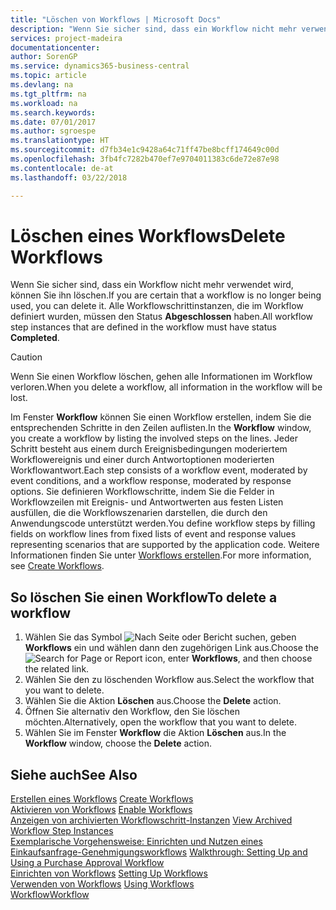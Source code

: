 ```yaml
---
title: "Löschen von Workflows | Microsoft Docs"
description: "Wenn Sie sicher sind, dass ein Workflow nicht mehr verwendet wird, können Sie ihn löschen. Alle Workflowschrittinstanzen, die im Workflow definiert wurden, müssen den Status **Abgeschlossen** haben."
services: project-madeira
documentationcenter: 
author: SorenGP
ms.service: dynamics365-business-central
ms.topic: article
ms.devlang: na
ms.tgt_pltfrm: na
ms.workload: na
ms.search.keywords: 
ms.date: 07/01/2017
ms.author: sgroespe
ms.translationtype: HT
ms.sourcegitcommit: d7fb34e1c9428a64c71ff47be8bcff174649c00d
ms.openlocfilehash: 3fb4fc7282b470ef7e9704011383c6de72e87e98
ms.contentlocale: de-at
ms.lasthandoff: 03/22/2018

---
```

# <a name="delete-workflows"></a><span data-ttu-id="61502-104">Löschen eines Workflows</span><span class="sxs-lookup"><span data-stu-id="61502-104">Delete Workflows</span></span>
<span data-ttu-id="61502-105">Wenn Sie sicher sind, dass ein Workflow nicht mehr verwendet wird, können Sie ihn löschen.</span><span class="sxs-lookup"><span data-stu-id="61502-105">If you are certain that a workflow is no longer being used, you can delete it.</span></span> <span data-ttu-id="61502-106">Alle Workflowschrittinstanzen, die im Workflow definiert wurden, müssen den Status **Abgeschlossen** haben.</span><span class="sxs-lookup"><span data-stu-id="61502-106">All workflow step instances that are defined in the workflow must have status **Completed**.</span></span>  

> [!CAUTION]  
>  <span data-ttu-id="61502-107">Wenn Sie einen Workflow löschen, gehen alle Informationen im Workflow verloren.</span><span class="sxs-lookup"><span data-stu-id="61502-107">When you delete a workflow, all information in the workflow will be lost.</span></span>  

 <span data-ttu-id="61502-108">Im Fenster **Workflow** können Sie einen Workflow erstellen, indem Sie die entsprechenden Schritte in den Zeilen auflisten.</span><span class="sxs-lookup"><span data-stu-id="61502-108">In the **Workflow** window, you create a workflow by listing the involved steps on the lines.</span></span> <span data-ttu-id="61502-109">Jeder Schritt besteht aus einem durch Ereignisbedingungen moderiertem Workflowereignis und einer durch Antwortoptionen moderierten Workflowantwort.</span><span class="sxs-lookup"><span data-stu-id="61502-109">Each step consists of a workflow event, moderated by event conditions, and a workflow response, moderated by response options.</span></span> <span data-ttu-id="61502-110">Sie definieren Workflowschritte, indem Sie die Felder in Workflowzeilen mit Ereignis- und Antwortwerten aus festen Listen ausfüllen, die die Workflowszenarien darstellen, die durch den Anwendungscode unterstützt werden.</span><span class="sxs-lookup"><span data-stu-id="61502-110">You define workflow steps by filling fields on workflow lines from fixed lists of event and response values representing scenarios that are supported by the application code.</span></span> <span data-ttu-id="61502-111">Weitere Informationen finden Sie unter [Workflows erstellen](across-how-to-create-workflows.md).</span><span class="sxs-lookup"><span data-stu-id="61502-111">For more information, see [Create Workflows](across-how-to-create-workflows.md).</span></span>  

## <a name="to-delete-a-workflow"></a><span data-ttu-id="61502-112">So löschen Sie einen Workflow</span><span class="sxs-lookup"><span data-stu-id="61502-112">To delete a workflow</span></span>  
1.  <span data-ttu-id="61502-113">Wählen Sie das Symbol ![Nach Seite oder Bericht suchen](media/ui-search/search_small.png "Symbol Nach Seite oder Bericht suchen"), geben **Workflows** ein und wählen dann den zugehörigen Link aus.</span><span class="sxs-lookup"><span data-stu-id="61502-113">Choose the ![Search for Page or Report](media/ui-search/search_small.png "Search for Page or Report icon") icon, enter **Workflows**, and then choose the related link.</span></span>  
2.  <span data-ttu-id="61502-114">Wählen Sie den zu löschenden Workflow aus.</span><span class="sxs-lookup"><span data-stu-id="61502-114">Select the workflow that you want to delete.</span></span>  
3.  <span data-ttu-id="61502-115">Wählen Sie die Aktion **Löschen** aus.</span><span class="sxs-lookup"><span data-stu-id="61502-115">Choose the **Delete** action.</span></span>  
4.  <span data-ttu-id="61502-116">Öffnen Sie alternativ den Workflow, den Sie löschen möchten.</span><span class="sxs-lookup"><span data-stu-id="61502-116">Alternatively, open the workflow that you want to delete.</span></span>  
5.  <span data-ttu-id="61502-117">Wählen Sie im Fenster **Workflow** die Aktion **Löschen** aus.</span><span class="sxs-lookup"><span data-stu-id="61502-117">In the **Workflow** window, choose the **Delete** action.</span></span>  

## <a name="see-also"></a><span data-ttu-id="61502-118">Siehe auch</span><span class="sxs-lookup"><span data-stu-id="61502-118">See Also</span></span>  
 <span data-ttu-id="61502-119">[Erstellen eines Workflows](across-how-to-create-workflows.md) </span><span class="sxs-lookup"><span data-stu-id="61502-119">[Create Workflows](across-how-to-create-workflows.md) </span></span>  
 <span data-ttu-id="61502-120">[Aktivieren von Workflows](across-how-to-enable-workflows.md) </span><span class="sxs-lookup"><span data-stu-id="61502-120">[Enable Workflows](across-how-to-enable-workflows.md) </span></span>  
 <span data-ttu-id="61502-121">[Anzeigen von archivierten Workflowschritt-Instanzen](across-how-to-view-archived-workflow-step-instances.md) </span><span class="sxs-lookup"><span data-stu-id="61502-121">[View Archived Workflow Step Instances](across-how-to-view-archived-workflow-step-instances.md) </span></span>  
 <span data-ttu-id="61502-122">[Exemplarische Vorgehensweise: Einrichten und Nutzen eines Einkaufsanfrage-Genehmigungsworkflows](walkthrough-setting-up-and-using-a-purchase-approval-workflow.md) </span><span class="sxs-lookup"><span data-stu-id="61502-122">[Walkthrough: Setting Up and Using a Purchase Approval Workflow](walkthrough-setting-up-and-using-a-purchase-approval-workflow.md) </span></span>  
 <span data-ttu-id="61502-123">[Einrichten von Workflows](across-set-up-workflows.md) </span><span class="sxs-lookup"><span data-stu-id="61502-123">[Setting Up Workflows](across-set-up-workflows.md) </span></span>  
 <span data-ttu-id="61502-124">[Verwenden von Workflows](across-use-workflows.md) </span><span class="sxs-lookup"><span data-stu-id="61502-124">[Using Workflows](across-use-workflows.md) </span></span>  
 [<span data-ttu-id="61502-125">Workflow</span><span class="sxs-lookup"><span data-stu-id="61502-125">Workflow</span></span>](across-workflow.md)   

